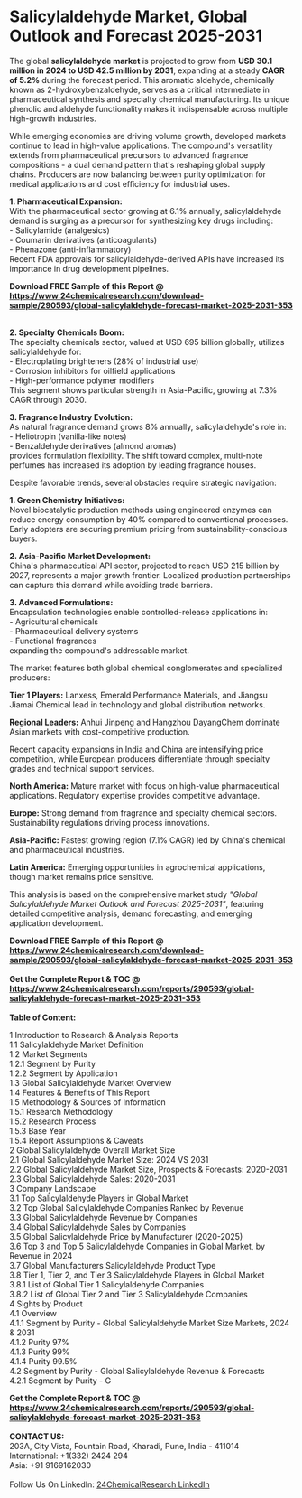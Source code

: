 <h1>Salicylaldehyde Market, Global Outlook and Forecast 2025-2031</h1><p>The global <strong>salicylaldehyde market</strong> is projected to grow from <strong>USD 30.1 million in 2024 to USD 42.5 million by 2031</strong>, expanding at a steady <strong>CAGR of 5.2%</strong> during the forecast period. This aromatic aldehyde, chemically known as 2-hydroxybenzaldehyde, serves as a critical intermediate in pharmaceutical synthesis and specialty chemical manufacturing. Its unique phenolic and aldehyde functionality makes it indispensable across multiple high-growth industries.</p><p>While emerging economies are driving volume growth, developed markets continue to lead in high-value applications. The compound's versatility extends from pharmaceutical precursors to advanced fragrance compositions - a dual demand pattern that's reshaping global supply chains. Producers are now balancing between purity optimization for medical applications and cost efficiency for industrial uses.</p><p><strong>1. Pharmaceutical Expansion:</strong><br>
With the pharmaceutical sector growing at 6.1% annually, salicylaldehyde demand is surging as a precursor for synthesizing key drugs including:<br>
- Salicylamide (analgesics)<br>
- Coumarin derivatives (anticoagulants)<br>
- Phenazone (anti-inflammatory)<br>
Recent FDA approvals for salicylaldehyde-derived APIs have increased its importance in drug development pipelines.</p><div><b>Download FREE Sample of this Report @ 
            <a href="https://www.24chemicalresearch.com/download-sample/290593/global-salicylaldehyde-forecast-market-2025-2031-353">
            https://www.24chemicalresearch.com/download-sample/290593/global-salicylaldehyde-forecast-market-2025-2031-353</a></b></div><br><p><strong>2. Specialty Chemicals Boom:</strong><br>
The specialty chemicals sector, valued at USD 695 billion globally, utilizes salicylaldehyde for:<br>
- Electroplating brighteners (28% of industrial use)<br>
- Corrosion inhibitors for oilfield applications<br>
- High-performance polymer modifiers<br>
This segment shows particular strength in Asia-Pacific, growing at 7.3% CAGR through 2030.</p><p><strong>3. Fragrance Industry Evolution:</strong><br>
As natural fragrance demand grows 8% annually, salicylaldehyde's role in:<br>
- Heliotropin (vanilla-like notes)<br>
- Benzaldehyde derivatives (almond aromas)<br>
provides formulation flexibility. The shift toward complex, multi-note perfumes has increased its adoption by leading fragrance houses.</p><p>Despite favorable trends, several obstacles require strategic navigation:</p><p><strong>1. Green Chemistry Initiatives:</strong><br>
Novel biocatalytic production methods using engineered enzymes can reduce energy consumption by 40% compared to conventional processes. Early adopters are securing premium pricing from sustainability-conscious buyers.</p><p><strong>2. Asia-Pacific Market Development:</strong><br>
China's pharmaceutical API sector, projected to reach USD 215 billion by 2027, represents a major growth frontier. Localized production partnerships can capture this demand while avoiding trade barriers.</p><p><strong>3. Advanced Formulations:</strong><br>
Encapsulation technologies enable controlled-release applications in:<br>
- Agricultural chemicals<br>
- Pharmaceutical delivery systems<br>
- Functional fragrances<br>
expanding the compound's addressable market.</p><p>The market features both global chemical conglomerates and specialized producers:</p><p><strong>Tier 1 Players:</strong> Lanxess, Emerald Performance Materials, and Jiangsu Jiamai Chemical lead in technology and global distribution networks.</p><p><strong>Regional Leaders:</strong> Anhui Jinpeng and Hangzhou DayangChem dominate Asian markets with cost-competitive production.</p><p>Recent capacity expansions in India and China are intensifying price competition, while European producers differentiate through specialty grades and technical support services.</p><p><strong>North America:</strong> Mature market with focus on high-value pharmaceutical applications. Regulatory expertise provides competitive advantage.</p><p><strong>Europe:</strong> Strong demand from fragrance and specialty chemical sectors. Sustainability regulations driving process innovations.</p><p><strong>Asia-Pacific:</strong> Fastest growing region (7.1% CAGR) led by China's chemical and pharmaceutical industries.</p><p><strong>Latin America:</strong> Emerging opportunities in agrochemical applications, though market remains price sensitive.</p><p>This analysis is based on the comprehensive market study <em>"Global Salicylaldehyde Market Outlook and Forecast 2025-2031"</em>, featuring detailed competitive analysis, demand forecasting, and emerging application development.</p><div><b>Download FREE Sample of this Report @ 
            <a href="https://www.24chemicalresearch.com/download-sample/290593/global-salicylaldehyde-forecast-market-2025-2031-353">
            https://www.24chemicalresearch.com/download-sample/290593/global-salicylaldehyde-forecast-market-2025-2031-353</a></b></div><br><div><b>Get the Complete Report & TOC @ 
            <a href="https://www.24chemicalresearch.com/reports/290593/global-salicylaldehyde-forecast-market-2025-2031-353">
            https://www.24chemicalresearch.com/reports/290593/global-salicylaldehyde-forecast-market-2025-2031-353</a></b></div><br>
            <b>Table of Content:</b><p>1 Introduction to Research & Analysis Reports<br />
 1.1 Salicylaldehyde Market Definition<br />
 1.2 Market Segments<br />
 1.2.1 Segment by Purity<br />
 1.2.2 Segment by Application<br />
 1.3 Global Salicylaldehyde Market Overview<br />
 1.4 Features & Benefits of This Report<br />
 1.5 Methodology & Sources of Information<br />
 1.5.1 Research Methodology<br />
 1.5.2 Research Process<br />
 1.5.3 Base Year<br />
 1.5.4 Report Assumptions & Caveats<br />
2 Global Salicylaldehyde Overall Market Size<br />
 2.1 Global Salicylaldehyde Market Size: 2024 VS 2031<br />
 2.2 Global Salicylaldehyde Market Size, Prospects & Forecasts: 2020-2031<br />
 2.3 Global Salicylaldehyde Sales: 2020-2031<br />
3 Company Landscape<br />
 3.1 Top Salicylaldehyde Players in Global Market<br />
 3.2 Top Global Salicylaldehyde Companies Ranked by Revenue<br />
 3.3 Global Salicylaldehyde Revenue by Companies<br />
 3.4 Global Salicylaldehyde Sales by Companies<br />
 3.5 Global Salicylaldehyde Price by Manufacturer (2020-2025)<br />
 3.6 Top 3 and Top 5 Salicylaldehyde Companies in Global Market, by Revenue in 2024<br />
 3.7 Global Manufacturers Salicylaldehyde Product Type<br />
 3.8 Tier 1, Tier 2, and Tier 3 Salicylaldehyde Players in Global Market<br />
 3.8.1 List of Global Tier 1 Salicylaldehyde Companies<br />
 3.8.2 List of Global Tier 2 and Tier 3 Salicylaldehyde Companies<br />
4 Sights by Product<br />
 4.1 Overview<br />
 4.1.1 Segment by Purity - Global Salicylaldehyde Market Size Markets, 2024 & 2031<br />
 4.1.2 Purity 97%<br />
 4.1.3 Purity 99%<br />
 4.1.4 Purity 99.5%<br />
 4.2 Segment by Purity - Global Salicylaldehyde Revenue & Forecasts<br />
 4.2.1 Segment by Purity - G</p><div><b>Get the Complete Report & TOC @ 
            <a href="https://www.24chemicalresearch.com/reports/290593/global-salicylaldehyde-forecast-market-2025-2031-353">
            https://www.24chemicalresearch.com/reports/290593/global-salicylaldehyde-forecast-market-2025-2031-353</a></b></div><br><b>CONTACT US:</b><br>
            203A, City Vista, Fountain Road, Kharadi, Pune, India - 411014<br>
            International: +1(332) 2424 294<br>
            Asia: +91 9169162030 <br><br>
            Follow Us On LinkedIn: <a href="https://www.linkedin.com/company/24chemicalresearch/">24ChemicalResearch LinkedIn</a>